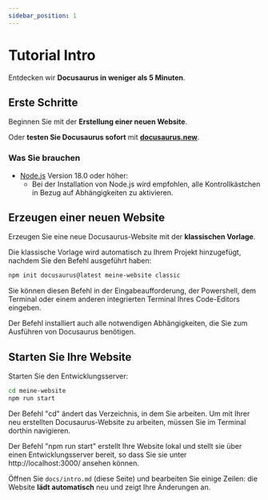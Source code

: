 ```yaml
---
sidebar_position: 1
---
```


# Tutorial Intro

Entdecken wir **Docusaurus in weniger als 5 Minuten**.

## Erste Schritte

Beginnen Sie mit der **Erstellung einer neuen Website**.

Oder **testen Sie Docusaurus sofort** mit **[docusaurus.new](https://docusaurus.new)**.

### Was Sie brauchen

- [Node.js](https://nodejs.org/en/download/) Version 18.0 oder höher:
  - Bei der Installation von Node.js wird empfohlen, alle Kontrollkästchen in Bezug auf Abhängigkeiten zu aktivieren.

## Erzeugen einer neuen Website

Erzeugen Sie eine neue Docusaurus-Website mit der **klassischen Vorlage**.

Die klassische Vorlage wird automatisch zu Ihrem Projekt hinzugefügt, nachdem Sie den Befehl ausgeführt haben:

```bash
npm init docusaurus@latest meine-website classic
```

Sie können diesen Befehl in der Eingabeaufforderung, der Powershell, dem Terminal oder einem anderen integrierten Terminal Ihres Code-Editors eingeben.

Der Befehl installiert auch alle notwendigen Abhängigkeiten, die Sie zum Ausführen von Docusaurus benötigen.

## Starten Sie Ihre Website

Starten Sie den Entwicklungsserver:

```bash
cd meine-website
npm run start
```

Der Befehl "cd" ändert das Verzeichnis, in dem Sie arbeiten. Um mit Ihrer neu erstellten Docusaurus-Website zu arbeiten, müssen Sie im Terminal dorthin navigieren.

Der Befehl "npm run start" erstellt Ihre Website lokal und stellt sie über einen Entwicklungsserver bereit, so dass Sie sie unter http://localhost:3000/ ansehen können.

Öffnen Sie `docs/intro.md` (diese Seite) und bearbeiten Sie einige Zeilen: die Website **lädt automatisch** neu und zeigt Ihre Änderungen an.